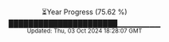 <p align="center">
⏳Year Progress (75.62 %) <br>
██████████████████████▁▁▁▁▁▁▁▁ <br>
<sub>Updated: Thu, 03 Oct 2024 18:28:07 GMT</sub>
</p>


